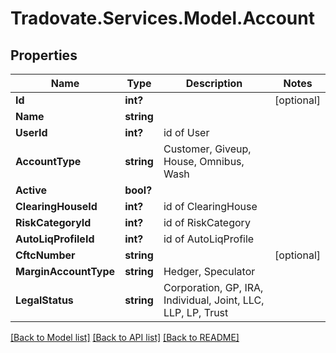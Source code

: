 # Tradovate.Services.Model.Account
## Properties

Name | Type | Description | Notes
------------ | ------------- | ------------- | -------------
**Id** | **int?** |  | [optional] 
**Name** | **string** |  | 
**UserId** | **int?** | id of User | 
**AccountType** | **string** | Customer, Giveup, House, Omnibus, Wash | 
**Active** | **bool?** |  | 
**ClearingHouseId** | **int?** | id of ClearingHouse | 
**RiskCategoryId** | **int?** | id of RiskCategory | 
**AutoLiqProfileId** | **int?** | id of AutoLiqProfile | 
**CftcNumber** | **string** |  | [optional] 
**MarginAccountType** | **string** | Hedger, Speculator | 
**LegalStatus** | **string** | Corporation, GP, IRA, Individual, Joint, LLC, LLP, LP, Trust | 

[[Back to Model list]](../README.md#documentation-for-models) [[Back to API list]](../README.md#documentation-for-api-endpoints) [[Back to README]](../README.md)

